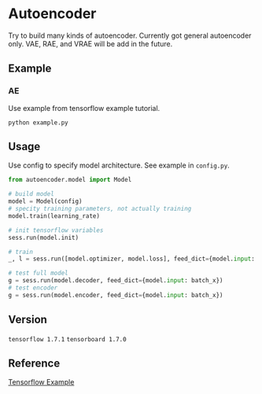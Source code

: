 # Autoencoder

Try to build many kinds of autoencoder. Currently got general autoencoder only.
VAE, RAE, and VRAE will be add in the future.

## Example
### AE
Use example from tensorflow example tutorial.
```
python example.py
```

## Usage
Use config to specify model architecture. See example in ```config.py```.
```python
from autoencoder.model import Model

# build model
model = Model(config)
# specity training parameters, not actually training
model.train(learning_rate)

# init tensorflow variables
sess.run(model.init)

# train
_, l = sess.run([model.optimizer, model.loss], feed_dict={model.input: batch_x})

# test full model
g = sess.run(model.decoder, feed_dict={model.input: batch_x})
# test encoder
g = sess.run(model.encoder, feed_dict={model.input: batch_x})

```

## Version
```tensorflow 1.7.1```
```tensorboard 1.7.0```

## Reference
[Tensorflow Example](https://github.com/aymericdamien/TensorFlow-Examples)
